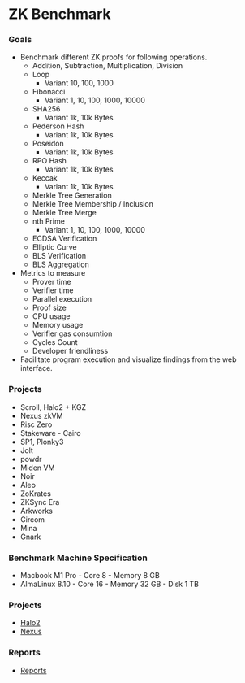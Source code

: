 # ZK Benchmark

### Goals

- Benchmark different ZK proofs for following operations.
    - Addition, Subtraction, Multiplication, Division
    - Loop
        - Variant 10, 100, 1000
    - Fibonacci
        - Variant 1, 10, 100,  1000, 10000
    - SHA256
        - Variant 1k, 10k Bytes
    - Pederson Hash
        - Variant 1k, 10k Bytes
    - Poseidon
        - Variant 1k, 10k Bytes
    - RPO Hash
        - Variant 1k, 10k Bytes
    - Keccak
        - Variant 1k, 10k Bytes
    - Merkle Tree Generation
    - Merkle Tree Membership / Inclusion
    - Merkle Tree Merge
    - nth Prime
        - Variant 1, 10, 100,  1000, 10000
    - ECDSA Verification
    - Elliptic Curve
    - BLS Verification
    - BLS Aggregation
- Metrics to measure
     - Prover time
     - Verifier time
     - Parallel execution
     - Proof size
     - CPU usage
     - Memory usage
     - Verifier gas consumtion
     - Cycles Count 
     - Developer friendliness
- Facilitate program execution and visualize findings from the web interface.

### Projects
- Scroll, Halo2 + KGZ
- Nexus zkVM
- Risc Zero
- Stakeware - Cairo
- SP1, Plonky3
- Jolt
- powdr
- Miden VM
- Noir
- Aleo
- ZoKrates
- ZKSync Era
- Arkworks
- Circom
- Mina
- Gnark

### Benchmark Machine Specification
- Macbook M1 Pro - Core 8 - Memory 8 GB
- AlmaLinux 8.10 - Core 16 - Memory 32 GB - Disk 1 TB

### Projects
- [Halo2](./halo2/)
- [Nexus](./nexus-zk-bench/)

### Reports
- [Reports](./reports/)